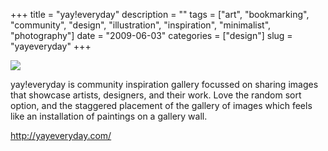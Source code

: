 +++
title = "yay!everyday"
description = ""
tags = ["art", "bookmarking", "community", "design", "illustration", "inspiration", "minimalist", "photography"]
date = "2009-06-03"
categories = ["design"]
slug = "yayeveryday"
+++


 

  <div id="screens-thumbs" class="clearfix">
    <div class="txt-center" id="design-submission"><a href="http://yayeveryday.com/"><img id='bluga-thumbnail-1618' class='bluga-thumbnail large' src='//konigi.com/media/bluga/
wt4a2680a3095ea.jpg'/></a></div>  
  </div>   
<p>yay!everyday is community inspiration gallery focussed on sharing images that showcase artists, designers, and their work. Love the random sort option, and the staggered placement of the gallery of images which feels like an installation of paintings on a gallery wall.</p>
<p><a href="http://yayeveryday.com/">http://yayeveryday.com/</a></p>




